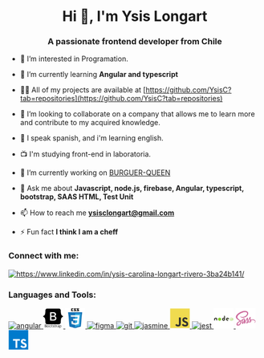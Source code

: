 
<h1 align="center">Hi 👋, I'm Ysis Longart</h1>
<h3 align="center">A passionate frontend developer from Chile</h3>

- 👀 I’m interested in Programation.

- 🌱 I’m currently learning **Angular and typescript**

- 👨‍💻 All of my projects are available at [https://github.com/YsisC?tab=repositories](https://github.com/YsisC?tab=repositories)

- 💞️ I’m looking to collaborate on a company that allows me to learn more and contribute to my acquired knowledge.

- 🌟 I speak spanish, and i'm learning english.

- 📺 I'm studying front-end in laboratoria.

-  🔭 I’m currently working on [BURGUER-QUEEN](https://github.com/YsisC/DEV003-burger-queen-api-client)

- 💬 Ask me about **Javascript, node.js, firebase, Angular, typescript, bootstrap, SAAS HTML, Test Unit**

- 📫 How to reach me **ysisclongart@gmail.com**

- ⚡ Fun fact **I think I am a cheff**


<h3 align="left">Connect with me:</h3>
<p align="left">

<a href="https://www.linkedin.com/in/ysis-carolina-longart-rivero-3ba24b141/" target="blank"><img align="center" src="https://raw.githubusercontent.com/rahuldkjain/github-profile-readme-generator/master/src/images/icons/Social/linked-in-alt.svg" alt="https://www.linkedin.com/in/ysis-carolina-longart-rivero-3ba24b141/" height="30" width="40" /></a>
</p>

<h3 align="left">Languages and Tools:</h3>
<p align="left"> <a href="https://angular.io" target="_blank" rel="noreferrer"> <img src="https://angular.io/assets/images/logos/angular/angular.svg" alt="angular" width="40" height="40"/> </a> <a href="https://getbootstrap.com" target="_blank" rel="noreferrer"> <img src="https://raw.githubusercontent.com/devicons/devicon/master/icons/bootstrap/bootstrap-plain-wordmark.svg" alt="bootstrap" width="40" height="40"/> </a> <a href="https://www.w3schools.com/css/" target="_blank" rel="noreferrer"> <img src="https://raw.githubusercontent.com/devicons/devicon/master/icons/css3/css3-original-wordmark.svg" alt="css3" width="40" height="40"/> </a> <a href="https://www.figma.com/" target="_blank" rel="noreferrer"> <img src="https://www.vectorlogo.zone/logos/figma/figma-icon.svg" alt="figma" width="40" height="40"/> </a> <a href="https://git-scm.com/" target="_blank" rel="noreferrer"> <img src="https://www.vectorlogo.zone/logos/git-scm/git-scm-icon.svg" alt="git" width="40" height="40"/> </a> <a href="https://jasmine.github.io/" target="_blank" rel="noreferrer"> <img src="https://www.vectorlogo.zone/logos/jasmine/jasmine-icon.svg" alt="jasmine" width="40" height="40"/> </a> <a href="https://developer.mozilla.org/en-US/docs/Web/JavaScript" target="_blank" rel="noreferrer"> <img src="https://raw.githubusercontent.com/devicons/devicon/master/icons/javascript/javascript-original.svg" alt="javascript" width="40" height="40"/> </a> <a href="https://jestjs.io" target="_blank" rel="noreferrer"> <img src="https://www.vectorlogo.zone/logos/jestjsio/jestjsio-icon.svg" alt="jest" width="40" height="40"/> </a> <a href="https://nodejs.org" target="_blank" rel="noreferrer"> <img src="https://raw.githubusercontent.com/devicons/devicon/master/icons/nodejs/nodejs-original-wordmark.svg" alt="nodejs" width="40" height="40"/> </a> <a href="https://sass-lang.com" target="_blank" rel="noreferrer"> <img src="https://raw.githubusercontent.com/devicons/devicon/master/icons/sass/sass-original.svg" alt="sass" width="40" height="40"/> </a> <a href="https://www.typescriptlang.org/" target="_blank" rel="noreferrer"> <img src="https://raw.githubusercontent.com/devicons/devicon/master/icons/typescript/typescript-original.svg" alt="typescript" width="40" height="40"/> </a> </p>

